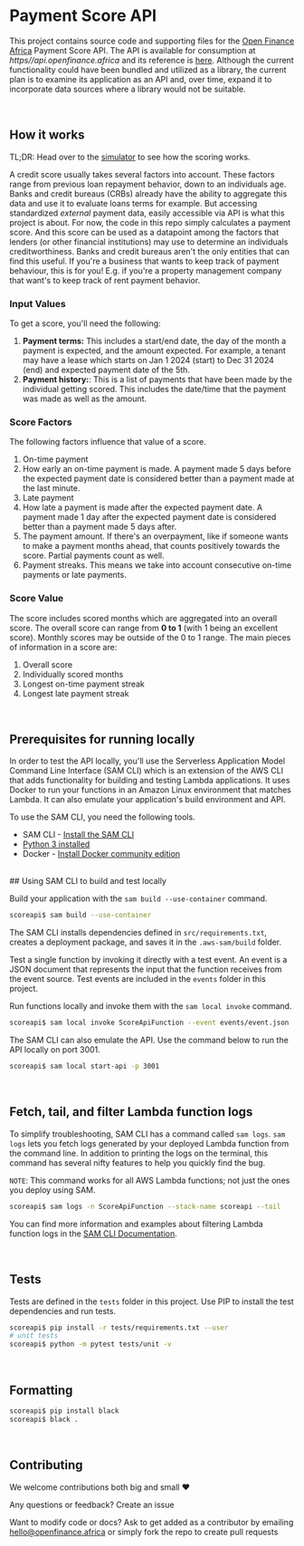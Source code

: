 # Payment Score API

This project contains source code and supporting files for the [Open Finance Africa](https://openfinance.africa) Payment Score API. 
The API is available for consumption at *https//api.openfinance.africa* and its reference is [here](https://app.theneo.io/open-finance-africa/documentation_2).
Although the current functionality could have been bundled and utilized as a library, the current plan is to examine its application as an API and, over time, expand it to incorporate data sources where a library would not be suitable.

<br/>

## How it works

TL;DR: Head over to the [simulator](https://openfinance.africa/simulator) to see how the scoring works.


A credit score usually takes several factors into account. These factors range from previous loan repayment behavior, down to an individuals age.
Banks and credit bureaus (CRBs) already have the ability to aggregate this data and use it to evaluate loans terms for example. 
But accessing standardized *external* payment data, easily accessible via API is what this project is about.
For now, the code in this repo simply calculates a payment score. And this score can be used as a datapoint among the factors that lenders (or other financial institutions) may use to determine an individuals creditworthiness.
Banks and credit bureaus aren't the only entities that can find this useful. If you're a business that wants to keep track of payment behaviour, this is for you! E.g. if you're a property management company that want's to keep track of rent payment behavior.

### Input Values

To get a score, you'll need the following:
1. **Payment terms:** This includes a start/end date, the day of the month a payment is expected, and the amount expected. For example, a tenant may have a lease which starts on Jan 1 2024 (start) to Dec 31 2024 (end) and expected payment date of the 5th.
2. **Payment history:**: This is a list of payments that have been made by the individual getting scored. This includes the date/time that the payment was made as well as the amount.

### Score Factors

The following factors influence that value of a score.
1. On-time payment
2. How early an on-time payment is made. A payment made 5 days before the expected payment date is considered better than a payment made at the last minute.
3. Late payment
4. How late a payment is made after the expected payment date. A payment made 1 day after the expected payment date is considered better than a payment made 5 days after.
5. The payment amount. If there's an overpayment, like if someone wants to make a payment months ahead, that counts positively towards the score. Partial payments count as well.
6. Payment streaks. This means we take into account consecutive on-time payments or late payments.


### Score Value

The score includes scored months which are aggregated into an overall score. The overall score can range from **0 to 1** (with 1 being an excellent score). Monthly scores may be outside of the 0 to 1 range. 
The main pieces of information in a score are:
1. Overall score
2. Individually scored months
3. Longest on-time payment streak
4. Longest late payment streak

<br/>

## Prerequisites for running locally

In order to test the API locally, you'll use the Serverless Application Model Command Line Interface (SAM CLI) which is an extension of the AWS CLI that adds functionality for building and testing Lambda applications. It uses Docker to run your functions in an Amazon Linux environment that matches Lambda. It can also emulate your application's build environment and API.

To use the SAM CLI, you need the following tools.

* SAM CLI - [Install the SAM CLI](https://docs.aws.amazon.com/serverless-application-model/latest/developerguide/serverless-sam-cli-install.html)
* [Python 3 installed](https://www.python.org/downloads/)
* Docker - [Install Docker community edition](https://hub.docker.com/search/?type=edition&offering=community)

<br/>
## Using SAM CLI to build and test locally

Build your application with the `sam build --use-container` command.

```bash
scoreapi$ sam build --use-container
```

The SAM CLI installs dependencies defined in `src/requirements.txt`, creates a deployment package, and saves it in the `.aws-sam/build` folder.

Test a single function by invoking it directly with a test event. An event is a JSON document that represents the input that the function receives from the event source. Test events are included in the `events` folder in this project.

Run functions locally and invoke them with the `sam local invoke` command.

```bash
scoreapi$ sam local invoke ScoreApiFunction --event events/event.json
```

The SAM CLI can also emulate the API. Use the command below to run the API locally on port 3001.

```bash
scoreapi$ sam local start-api -p 3001
```

<br/>

## Fetch, tail, and filter Lambda function logs

To simplify troubleshooting, SAM CLI has a command called `sam logs`. `sam logs` lets you fetch logs generated by your deployed Lambda function from the command line. In addition to printing the logs on the terminal, this command has several nifty features to help you quickly find the bug.

`NOTE`: This command works for all AWS Lambda functions; not just the ones you deploy using SAM.

```bash
scoreapi$ sam logs -n ScoreApiFunction --stack-name scoreapi --tail
```

You can find more information and examples about filtering Lambda function logs in the [SAM CLI Documentation](https://docs.aws.amazon.com/serverless-application-model/latest/developerguide/serverless-sam-cli-logging.html).

<br/>

## Tests

Tests are defined in the `tests` folder in this project. Use PIP to install the test dependencies and run tests.

```bash
scoreapi$ pip install -r tests/requirements.txt --user
# unit tests
scoreapi$ python -m pytest tests/unit -v
```

<br/>

## Formatting

```bash
scoreapi$ pip install black
scoreapi$ black .
```

<br/>

## Contributing

We welcome contributions both big and small ❤️ 

Any questions or feedback? Create an issue

Want to modify code or docs? Ask to get added as a contributor by emailing [hello@openfinance.africa](mailto:hello@openfinance.africa) or simply fork the repo to create pull requests
